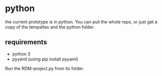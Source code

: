# python
the current prototype is in python.
You can pull the whole repo, or just get a copy of the tempaltes and the python folder.

## requirements
- python 3
- pyyaml (using pip install pyyaml)

Run the RDM-project.py from its folder.
